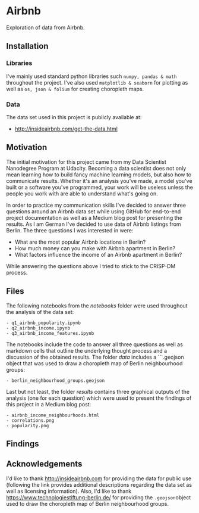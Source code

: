 # Airbnb
Exploration of data from Airbnb.

## Installation
### Libraries
I've mainly used standard python libraries such ```numpy, pandas & math``` throughout the project. I've also used ```matplotlib & seaborn``` for plotting as well as ```os, json & folium``` for creating choropleth maps.

### Data
The data set used in this project is publicly available at:
- http://insideairbnb.com/get-the-data.html

## Motivation
The initial motivation for this project came from my Data Scientist Nanodegree Program at Udacity. Becoming a data scientist does not only mean learning how to build fancy machine learning models, but also how to communicate results. Whether it's an analysis you've made, a model you've built or a software you've programmed, your work will be useless unless the people you work with are able to understand what's going on.

In order to practice my communication skills I've decided to answer three questions around an Airbnb data set while using GitHub for end-to-end project documentation as well as a Medium blog post for presenting the results. As I am German I've decided to use data of Airbnb listings from Berlin. The three questions I was interested in were:
* What are the most popular Airbnb locations in Berlin?
* How much money can you make with Airbnb apartment in Berlin?
* What factors influence the income of an Airbnb apartment in Berlin?

While answering the questions above I tried to stick to the CRISP-DM process.

## Files
The following notebooks from the _notebooks_ folder were used throughout the analysis of the data set:
```
- q1_airbnb_popularity.ipynb
- q2_airbnb_income.ipynb
- q3_airbnb_income_features.ipynb
```
The notebooks include the code to answer all three questions as well as markdown cells that outline the underlying thought process and a discussion of the obtained results. The folder _data_ includes a ```.geojson object that was used to draw a choropleth map of Berlin neighbourhood groups:
```
- berlin_neighbourhood_groups.geojson
```
Last but not least, the folder _results_ contains three graphical outputs of the analysis (one for each question) which were used to present the findings of this project in a Medium blog post:
```
- airbnb_income_neighbourhoods.html
- correlations.png
- popularity.png
```

## Findings

## Acknowledgements
I'd like to thank http://insideairbnb.com for providing the data for public use (following the link provides additional descriptions regarding the data set as well as licensing information). Also, I'd like to thank https://www.technologiestiftung-berlin.de/ for providing the ```.geojson```object used to draw the choropleth map of Berlin neighbourhood groups.
